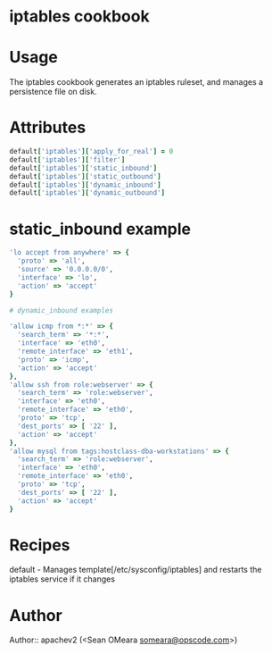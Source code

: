 # iptables cookbook

# Usage
The iptables cookbook generates an iptables ruleset, and manages a
persistence file on disk. 

# Attributes
```ruby
default['iptables']['apply_for_real'] = 0
default['iptables']['filter']
default['iptables']['static_inbound']
default['iptables']['static_outbound']
default['iptables']['dynamic_inbound']
default['iptables']['dynamic_outbound']
```

# static_inbound example
```ruby
'lo accept from anywhere' => {
  'proto' => 'all',
  'source' => '0.0.0.0/0',
  'interface' => 'lo',
  'action' => 'accept'
}

# dynamic_inbound examples

'allow icmp from *:*' => {
  'search_term' => '*:*',
  'interface' => 'eth0',
  'remote_interface' => 'eth1',
  'proto' => 'icmp',
  'action' => 'accept'
},
'allow ssh from role:webserver' => {
  'search_term' => 'role:webserver',
  'interface' => 'eth0',
  'remote_interface' => 'eth0',
  'proto' => 'tcp',
  'dest_ports' => [ '22' ],
  'action' => 'accept'
},
'allow mysql from tags:hostclass-dba-workstations' => {
  'search_term' => 'role:webserver',
  'interface' => 'eth0',
  'remote_interface' => 'eth0',
  'proto' => 'tcp',
  'dest_ports' => [ '22' ],
  'action' => 'accept'
}
```

# Recipes
default - Manages template[/etc/sysconfig/iptables] and restarts the iptables service if it changes

# Author
Author:: apachev2 (<Sean OMeara <someara@opscode.com>>)
